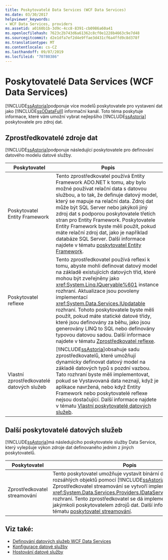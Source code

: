 ```yaml
---
title: Poskytovatelé Data Services (WCF Data Services)
ms.date: 03/30/2017
helpviewer_keywords:
- WCF Data Services, providers
ms.assetid: a0160b1b-3d9c-4cc8-8391-cb0986a60a41
ms.openlocfilehash: 7623c2b743d6a61362c8cf0e1228b4663c9e7d48
ms.sourcegitcommit: d2e1dfa7ef2d4e9ffae3d431cf6a4ffd9c8d378f
ms.translationtype: MT
ms.contentlocale: cs-CZ
ms.lasthandoff: 09/07/2019
ms.locfileid: "70780386"
---
```

# <a name="data-services-providers-wcf-data-services"></a>Poskytovatelé Data Services (WCF Data Services)
[!INCLUDE[ssAstoria](../../../../includes/ssastoria-md.md)]podporuje více modelů poskytovatele pro vystavení dat jako [!INCLUDE[ssODataFull](../../../../includes/ssodatafull-md.md)] informační kanál. Toto téma poskytuje informace, které vám umožní vybrat nejlepšího [!INCLUDE[ssAstoria](../../../../includes/ssastoria-md.md)] poskytovatele pro zdroj dat.  
  
## <a name="data-source-providers"></a>Zprostředkovatelé zdroje dat  
 [!INCLUDE[ssAstoria](../../../../includes/ssastoria-md.md)]podporuje následující poskytovatele pro definování datového modelu datové služby.  
  
|Poskytovatel|Popis|  
|--------------|-----------------|  
|Poskytovatel Entity Framework|Tento zprostředkovatel používá Entity Framework ADO.NET k tomu, aby bylo možné používat relační data s datovou službou, a to tak, že definuje datový model, který se mapuje na relační data. Zdroj dat může být SQL Server nebo jakýkoli jiný zdroj dat s podporou poskytovatele třetích stran pro Entity Framework. Poskytovatele Entity Framework byste měli použít, pokud máte relační zdroj dat, jako je například databáze SQL Server. Další informace najdete v tématu [poskytovatel Entity Framework](entity-framework-provider-wcf-data-services.md).|  
|Poskytovatel reflexe|Tento zprostředkovatel používá reflexi k tomu, abyste mohli definovat datový model na základě existujících datových tříd, které mohou být zveřejněny jako <xref:System.Linq.IQueryable%601> instance rozhraní. Aktualizace jsou povoleny implementací <xref:System.Data.Services.IUpdatable> rozhraní. Tohoto poskytovatele byste měli použít, pokud máte statické datové třídy, které jsou definovány za běhu, jako jsou generovány LINQ to SQL nebo definovány typovou datovou sadou. Další informace najdete v tématu [Zprostředkovatel reflexe](reflection-provider-wcf-data-services.md).|  
|Vlastní zprostředkovatelé datových služeb|[!INCLUDE[ssAstoria](../../../../includes/ssastoria-md.md)]obsahuje sadu zprostředkovatelů, které umožňují dynamicky definovat datový model na základě datových typů s pozdní vazbou. Tato rozhraní byste měli implementovat, pokud se Vystavovaná data neznají, když je aplikace navržená, nebo když Entity Framework nebo poskytovatelé reflexe nejsou dostačující. Další informace najdete v tématu [Vlastní poskytovatelé datových služeb](custom-data-service-providers-wcf-data-services.md).|  
  
## <a name="other-data-service-providers"></a>Další poskytovatelé datových služeb  
 [!INCLUDE[ssAstoria](../../../../includes/ssastoria-md.md)]má následujícího poskytovatele služby Data Service, který vylepšuje výkon zdroje dat definovaného jedním z jiných poskytovatelů.  
  
|Poskytovatel|Popis|  
|--------------|-----------------|  
|Zprostředkovatel streamování|Tento poskytovatel umožňuje vystavit binární datové typy rozsáhlých objektů pomocí [!INCLUDE[ssAstoria](../../../../includes/ssastoria-md.md)]. Zprostředkovatel streamování se vytvoří implementací <xref:System.Data.Services.Providers.IDataServiceStreamProvider> rozhraní. Tento zprostředkovatel se dá implementovat spolu s jakýmkoli poskytovatelem zdrojů dat. Další informace najdete v tématu [poskytovatel streamování](streaming-provider-wcf-data-services.md).|  
  
## <a name="see-also"></a>Viz také:

- [Definování datových služeb WCF Data Services](defining-wcf-data-services.md)
- [Konfigurace datové služby](configuring-the-data-service-wcf-data-services.md)
- [Hostování datové služby](hosting-the-data-service-wcf-data-services.md)
